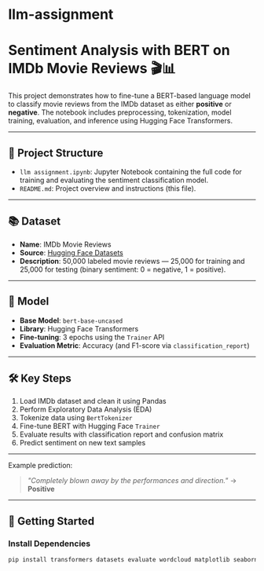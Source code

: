 # llm-assignment
# Sentiment Analysis with BERT on IMDb Movie Reviews 🎬📊

This project demonstrates how to fine-tune a BERT-based language model to classify movie reviews from the IMDb dataset as either **positive** or **negative**. The notebook includes preprocessing, tokenization, model training, evaluation, and inference using Hugging Face Transformers.

---

## 📁 Project Structure

- `llm assignment.ipynb`: Jupyter Notebook containing the full code for training and evaluating the sentiment classification model.
- `README.md`: Project overview and instructions (this file).

---

## 📚 Dataset

- **Name**: IMDb Movie Reviews  
- **Source**: [Hugging Face Datasets](https://huggingface.co/datasets/imdb)  
- **Description**: 50,000 labeled movie reviews — 25,000 for training and 25,000 for testing (binary sentiment: 0 = negative, 1 = positive).

---

## 🧠 Model

- **Base Model**: `bert-base-uncased`
- **Library**: Hugging Face Transformers
- **Fine-tuning**: 3 epochs using the `Trainer` API
- **Evaluation Metric**: Accuracy (and F1-score via `classification_report`)

---

## 🛠️ Key Steps

1. Load IMDb dataset and clean it using Pandas
2. Perform Exploratory Data Analysis (EDA)
3. Tokenize data using `BertTokenizer`
4. Fine-tune BERT with Hugging Face `Trainer`
5. Evaluate results with classification report and confusion matrix
6. Predict sentiment on new text samples

---

Example prediction:
> _"Completely blown away by the performances and direction."_ → **Positive**

---

## 🚀 Getting Started

### Install Dependencies

```bash
pip install transformers datasets evaluate wordcloud matplotlib seaborn
